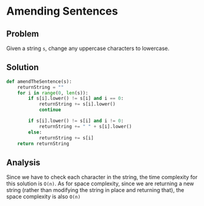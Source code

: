 # Amending Sentences

## Problem

Given a string `s`, change any uppercase characters to lowercase.

## Solution

```python
def amendTheSentence(s):
    returnString = ""
    for i in range(0, len(s)):
        if s[i].lower() != s[i] and i == 0:
            returnString += s[i].lower()
            continue

        if s[i].lower() != s[i] and i != 0:
            returnString += " " + s[i].lower()
        else:
            returnString += s[i]
    return returnString
```

## Analysis

Since we have to check each character in the string, the time complexity for this solution is `O(n)`. As for space complexity, since we are returning a new string (rather than modifying the string in place and returning that), the space complexity is also `O(n)`
